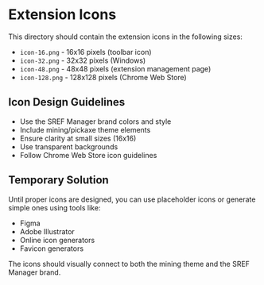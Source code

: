 # Extension Icons

This directory should contain the extension icons in the following sizes:

- `icon-16.png` - 16x16 pixels (toolbar icon)
- `icon-32.png` - 32x32 pixels (Windows)
- `icon-48.png` - 48x48 pixels (extension management page)
- `icon-128.png` - 128x128 pixels (Chrome Web Store)

## Icon Design Guidelines

- Use the SREF Manager brand colors and style
- Include mining/pickaxe theme elements
- Ensure clarity at small sizes (16x16)
- Use transparent backgrounds
- Follow Chrome Web Store icon guidelines

## Temporary Solution

Until proper icons are designed, you can use placeholder icons or generate simple ones using tools like:
- Figma
- Adobe Illustrator
- Online icon generators
- Favicon generators

The icons should visually connect to both the mining theme and the SREF Manager brand.